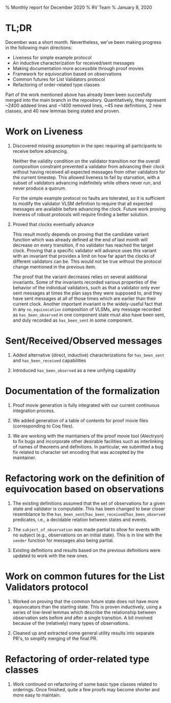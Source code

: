 % Monthly report for December 2020
% RV Team
% January 8, 2020

# TL;DR

December was a short month. Nevertheless, we've been making progress in the following main directions:

* Liveness for simple example protocol
* An inductive characterization for received/sent messages
* Making documentation more accessible through proof movies
* Framework for equivocation based on observations
* Common futures for List Validators protocol
* Refactoring of order-related type classes

Part of the work mentioned above has already been been succesfully merged into the main branch in the repository. Quantitatively, they represent ~2400 addeed lines and ~1400 removed lines, ~45 new definitions, 2 new classes, and 40 new lemmas being stated and proven.

# Work on Liveness

1. Discovered missing assumption in the spec requiring all participants to receive before advancing.

   Neither the validity condition on the validator transition nor the overall
   composition constraint prevented a validator from advancing their clock
   without having received all expected messages from other validators for
   the current timestep.
   This allowed liveness to fail by starvation, with a subset of validators
   advancing indefinitely while others never run, and never produce a quorum.
   
   For the simple example protocol no faults are tolerated, so it is
   sufficient to modify the validator VLSM definition to require that
   all expected messages are available before advancing the clock.
   Future work proving liveness of robust protocols will require
   finding a better solution.

1. Proved that clocks eventually advance

   This result mostly depends on proving that the candidate variant
   function which was already defined at the end of last month will
   decrease on every transition, if no validator has reached the
   target clock.
   Proving that a specific validator will advance uses this
   variant with an invariant that provides a limit on how far apart
   the clocks of different validators can be.
   This would not be true without the protocol change mentioned
   in the previous item.
   
   The proof that the variant decreases relies on several additional
   invariants.
   Some of the invariants recorded various properties of the behavior
   of the individual validators, such as that a validator only ever
   sent messages at times the plan says they were supposed to, and
   they have sent messages at all of those times which are earlier
   than their current clock.
   Another important invariant is the widely-useful fact that
   in any `no_equivocation` composition of VLSMs, any message
   recorded as `has_been_observed` in one component state must
   also have been sent, and duly recorded as `has_been_sent` in
   some component.

# Sent/Received/Observed messages

1. Added alternative (direct, inductive) characterizations for `has_been_sent` and `has_been_received` capabilities

1. Introduced `has_been_observed` as a new unifying capability 

# Documentation of the formalization

1. Proof movie generation is fully integrated with our current continuous integration process.

1. We added generation of a table of contents for proof movie files (corresponding to Coq files).

1. We are working with the maintainers of the proof movie tool (Alectryon) to fix bugs and
   incorporate other desirable facilities such as interlinking of names of theorems and definitions.
   In particular, we submitted a bug fix related to character set encoding that was accepted
   by the maintainer.

# Refactoring work on the definition of equivocation based on observations

1. The existing definitions assumed that the set of observations for a given 
state and validator is computable. This has been changed to bear closer
resemblance to the `has_been_sent`/`has_been_received`/`has_been_observed` 
predicates, i.e., a decidable relation between states and events.

1. The `subject_of_observation` was made partial to allow for events with no
subject (e.g., observations on an initial state). This is in line with the 
`sender` function for messages also being partial.

1. Existing definitions and results based on the previous definitions were 
updated to work with the new ones.

# Work on common futures for the List Validators protocol

1. Worked on proving that the common future state does not have more equivocators than
   the starting state. This is proven inductively, using a series of low-level lemmas
   which describe the relationship between observation sets before and after a single transition.
   A bit involved because of the (relatively) many types of observations.

1. Cleaned up and extracted some general utility results into separate PR's, to simplify 
   merging of the final PR.

# Refactoring of order-related type classes

1. Work continued on refactoring of some basic type classes related to orderings.
   Once finished, quite a few proofs may become shorter and more easy to maintain.
